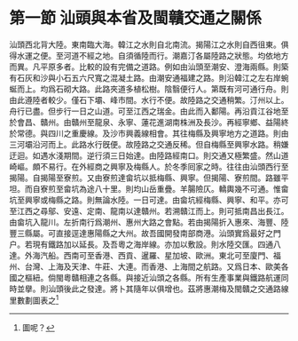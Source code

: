 # 第一節    汕頭與本省及閩贛交通之關係

汕頭西北背大陸。東南臨大海。韓江之水則自北南流。揭陽江之水則自西徂東。俱得水運之便。至河道不經之地。自須循陸而行。潮嘉汀各屬陸路之狀態。均依地方而異。凡平原多者。比較的設有完備之道路。例如由汕頭至潮安、澄海兩縣。則築有石灰和沙與小石五六尺寬之混凝土路。由潮安通福建之路。則沿韓江之左右岸蜿蜒而上。均爲石砌大路。此路夾道多植松樹。陰翳便行人。第既有河可通行舟。則由此遵陸者較少。僅石下壩、峰市間。水行不便。故陸路之交通稍繁。汀州以上。舟行已盡。但步行一日之山道。可至江西之瑞金。由此而入鄱陽。再沿貢江谷地至於會昌、贛州。由贛州至龍泉、永寧、蓮花進湖南株洲及長沙。再經寧鄉、益陽終於常德。與四川之重慶線。及沙市興義線相會。其往梅縣及興寧地方之道路。則由三河壩沿河而上。此路水行旣便。故陸路之交通反稀。但自梅縣至興寧水路。稍嫌迂迴。如遇水淺期間。逆行須三日始達。由陸路經南口。則交通又極繁盛。然山道崎嶇。頗不易行。在外經商之興寧及梅縣人。於冬季囘家之時。往往由汕頭西行至揭陽。自揭陽至寮煎。又由寮煎達畲坑以抵梅縣、興寧。但揭陽、寮煎間。路雖平坦。而自寮煎至畲坑為途八十里。則均山岳重疊。羊腸險仄。轎輿幾不可通。惟畲坑至興寧或梅縣之路。則無論水陸。一日可達。由畲坑經梅縣、興寧、和平。亦可至江西之尋鄔、安遠、定南、龍南以達贛州。若溯贛江而上。則可抵南昌出長江。由畲坑入龍川。左折南行爲潮州、惠州大路之會點。若由揭陽折入惠來、海豐、陸豐三縣屬。可直接逕達惠陽縣之大州。故吾國開發南部商港。汕頭實爲最好之門户。若現有鐵路加以延長。及吾粵之海岸線。亦加以敷設。則水陸交匯。四通八達。外海汽船。西南可至香港、西貢、暹羅、星加坡、歐洲。東北可至廈門、福州、台灣、上海及天津、牛莊、大連。而香港、上海間之航路。又爲日本、歐美各國之樞紐。倘閩粵贛相連之各縣。與接近汕頭之各縣。所有生產事業與鐵路航運同時並擧。則汕頭後此之發達。將卜其隨年以俱增也。茲將惠潮梅及閩贛之交通路線里數劃圖表之[^55]

[^55]: 圖呢？
